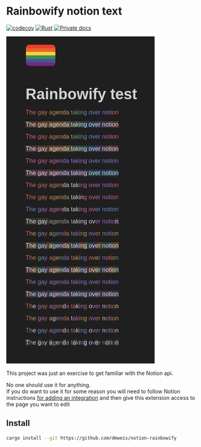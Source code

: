 # Rainbowify notion text

[![codecov](https://codecov.io/gh/dmweis/notion-rainbowify/branch/main/graph/badge.svg)](https://codecov.io/gh/dmweis/notion-rainbowify)
[![Rust](https://github.com/dmweis/notion-rainbowify/workflows/Rust/badge.svg)](https://github.com/dmweis/notion-rainbowify/actions)
[![Private docs](https://github.com/dmweis/notion-rainbowify/workflows/Deploy%20Docs%20to%20GitHub%20Pages/badge.svg)](https://davidweis.dev/notion-rainbowify/notion-rainbowify/index.html)

![Rainbow text in notion](images/notion_rainbowify.jpeg)

This project was just an exercise to get familiar with the Notion api.  

No one should use it for anything.  
If you do want to use it for some reason you will need to follow Notion instructions [for adding an integration](https://www.notion.so/help/create-integrations-with-the-notion-api) and then give this extension access to the page you want to edit

## Install

```bash
cargo install --git https://github.com/dmweis/notion-rainbowify
```

